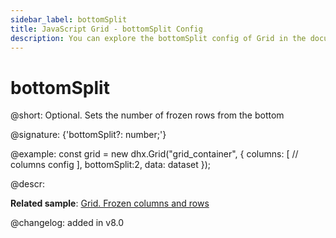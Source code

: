 ```yaml
---
sidebar_label: bottomSplit
title: JavaScript Grid - bottomSplit Config 
description: You can explore the bottomSplit config of Grid in the documentation of the DHTMLX JavaScript UI library. Browse developer guides and API reference, try out code examples and live demos, and download a free 30-day evaluation version of DHTMLX Suite 7.
---
```


# bottomSplit

@short: Optional. Sets the number of frozen rows from the bottom

@signature: {'bottomSplit?: number;'}

@example:
const grid = new dhx.Grid("grid_container", {
	columns: [
		// columns config
	],
	bottomSplit:2,
	data: dataset
});

@descr:

**Related sample**: [Grid. Frozen columns and rows](https://snippet.dhtmlx.com/hcgl9nth)

@changelog: added in v8.0
